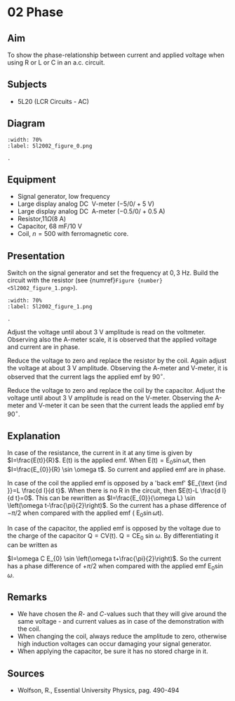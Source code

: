 # 02 Phase 
    
  
## Aim   
 To show the phase-relationship between current and applied voltage when using R or L or C in an a.c. circuit.    
  
## Subjects   
* 5L20 (LCR Circuits - AC)   

## Diagram
   
```{figure} figures/figure_0.png  
:width: 70%  
:label: 5l2002_figure_0.png  

. 
```
     
  
## Equipment   
 *  Signal generator, low frequency 
 *  Large display analog DC $\mathrm{~V}$-meter ($-5/0/+5\mathrm{~V}$) 
 *  Large display analog DC $\mathrm{~A}$-meter ($-0.5/0/+0.5\mathrm{~A}$) 
 *  Resistor,$11\Omega$($8\mathrm{~A}$) 
 *  Capacitor, $68\mathrm{~mF}/10\mathrm{~V}$ 
 *  Coil, $n=500$ with ferromagnetic core.
     
  
## Presentation   
Switch on the signal generator and set the frequency at $0,3 \mathrm{~Hz}$. Build the circuit with the resistor (see {numref}`Figure {number} <5l2002_figure_1.png>`).  
```{figure} figures/figure_1.png  
:width: 70%  
:label: 5l2002_figure_1.png  

. 
```
Adjust the voltage until about $3 \mathrm{~V}$ amplitude is read on the voltmeter. Observing also the A-meter scale, it is observed that the applied voltage and current are in phase.

Reduce the voltage to zero and replace the resistor by the coil. Again adjust the voltage at about $3 \mathrm{~V}$ amplitude. Observing the $\mathrm{A}$-meter and $\mathrm{V}$-meter, it is observed that the current lags the applied emf by $90^{\circ}$.

Reduce the voltage to zero and replace the coil by the capacitor. Adjust the voltage until about $3 \mathrm{~V}$ amplitude is read on the $\mathrm{V}$-meter. Observing the A-meter and $\mathrm{V}$-meter it can be seen that the current leads the applied emf by $90^{\circ}$.
  
## Explanation   
In case of the resistance, the current in it at any time is given by $I=\frac{E(t)}{R}$. $\mathrm{E}(\mathrm{t})$ is the applied emf. When $\mathrm{E}(\mathrm{t})=\mathrm{E}_{0} \sin \omega \mathrm{t}$, then $I=\frac{E_{0}}{R} \sin \omega t$. So current and applied emf are in phase.

In case of the coil the applied emf is opposed by a 'back emf' $E_{\text {ind }}=L \frac{d I}{d t}$. When there is no $\mathrm{R}$ in the circuit, then $E(t)-L \frac{d I}{d t}=0$. This can be rewritten as $I=\frac{E_{0}}{\omega L} \sin \left(\omega t-\frac{\pi}{2}\right)$. So the current has a phase difference of $-\pi / 2$ when compared with the applied emf ( $\left.\mathrm{E}_{0} \sin \omega \mathrm{t}\right)$.

In case of the capacitor, the applied emf is opposed by the voltage due to the charge of the capacitor $\mathrm{Q}=\mathrm{CV}(\mathrm{t})$. $\mathrm{Q}=\mathrm{CE}_{0}$ sin $\omega$. By differentiating it can be written as

$I=\omega C E_{0} \sin \left(\omega t+\frac{\pi}{2}\right)$. So the current has a phase difference of $+\pi / 2$ when compared with the applied emf $\mathrm{E}_{0} \sin \omega$. 
  
## Remarks
 *  We have chosen the $R$- and $C$-values such that they will give around the same voltage - and current values as in case of the demonstration with the coil. 
 *  When changing the coil, always reduce the amplitude to zero, otherwise high induction voltages can occur damaging your signal generator. 
 *  When applying the capacitor, be sure it has no stored charge in it.
   
  
## Sources
 *  Wolfson, R., Essential University Physics, pag. 490-494
  